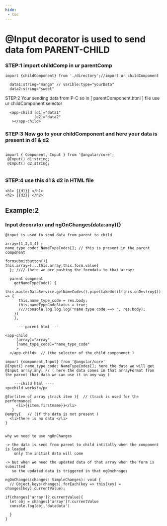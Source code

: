 ```yaml
---
hide:
 - toc
---
```


# @Input decorator is used to send data fom PARENT-CHILD
### STEP:1 import childComp in ur parentComp 
``` title="parent.ts.file"                 
import {childComponent} from './directory';//import ur childComponent
         
  data1:string="mango" // varible:type="yourData"
  data2:string="sweet" 
```
  STEP:2 Your sending data from P-C so in [ parentComponent.html ] file use ur childComponent selector
``` title="parent.html"
  <app-child [d1]="data1"
             [d2]="data2"
   ></app-child>
```
### STEP:3 Now go to your childComponent and here your data is present in d1 & d2

``` title="child.ts"
  
import { Component, Input } from '@angular/core';
 @Input() d1:string;
 @Input() d2:string;
  
```
### STEP:4 use this d1 & d2 in HTML file

``` title="child.html"
<h1> {{d1}} </h1>
<h2> {{d2}} </h2>
```

## Example:2

### Input decorator and ngOnChanges(data:any){}
``` title="parent.ts"
@input is used to send data from parent to child 

array=[1,2,3,4] ;
name_type_code: NameTypeCodes[]; // this is present in the parent component 

formsubmitbutton(){
this.array=[...this.array,this.form.value]   
  }; //// (here we are pushing the formdata to that array)

  parent compnent 
    getNameTypeCode() {
    this.masterDataService.getNameCodes().pipe(takeUntil(this.onDestroy$)).subscribe(res => {
      this.name_type_code = res.body;
      this.nameTypeCodeStatus = true;
      ////console.log.log.log("name type code ==> ", res.body);
    })
    },

     ----parent html ---

<app-child 
     [array]="array"
     [name_type_code]="name_type_code" 
     >
  </app-child>  // (the selector of the child componenet )

```

``` title="child.ts"
import {component,Input} from '@angular/core'
@Input() name_type_code: NameTypeCodes[]; here the data we will get
@Input array:any; // ( here the data comes in that arrayFormat from the parent that data we can use it in any way )

    ---child html ----
<p>child works!</p>

@for(item of array ;track item ){  // (track is used for the performance)
     <li>{{item.firstname}}</li>
   }
@empty{   // (if the data is not present )
  <li>there is no data </li>
}


why we need to use ngOnChanges

-> the data is send from parent to child intitally when the component is loaded 
    only the initial data will come 

-> but when we need the updated data of that array when the form is submitted 
   so the updated data is triggered in that ngOnchnages

ngOnChanges(changes: SimpleChanges): void {
  // Object.keys(changes).forEach(key => this[key] = changes[key].currentValue);

if(changes['array']?.currentValue){
  let obj = changes['array']?.currentValue
  console.log(obj,'datadata')

  }
}
```
